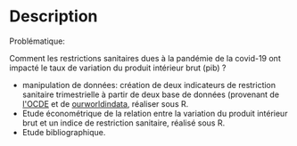 # Description

Problématique:

Comment les restrictions sanitaires dues à la pandémie de la covid-19 ont
impacté le taux de variation du produit intérieur brut (pib) ?

- manipulation de données: création de deux indicateurs de restriction sanitaire trimestrielle à partir de deux base de données (provenant de [l'OCDE](https://data.oecd.org/gdp/quarterly-gdp.htm#indicator-chart) et de [ourworldindata](https://ourworldindata.org/covid-stringency-index), réaliser sous R.
- Etude économétrique de la relation entre la variation du produit intérieur brut et un indice de restriction sanitaire, réalisé sous R.
- Etude bibliographique.
